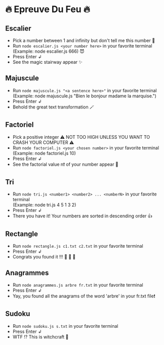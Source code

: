 # 🔥 Epreuve Du Feu 🔥

## Escalier

- Pick a number between 1 and infinity but don't tell me this number 🔮
- Run ```node escalier.js <your number here>``` in your favorite terminal  
(Example: node escalier.js 666) 😈
- Press Enter ↲
- See the magic stairway appear ✨

## Majuscule

- Run ```node majuscule.js "<a sentence here>"``` in your favorite terminal  
(Example: node majuscule.js "Bien le bonjour madame la marquise.")
- Press Enter ↲
- Behold the great text transformation 🪄

## Factoriel

- Pick a positive integer ⚠️ NOT TOO HIGH UNLESS YOU WANT TO CRASH YOUR COMPUTER ⚠️
- Run ```node factoriel.js <your chosen number>``` in your favorite terminal  
(Example: node factoriel.js 10)
- Press Enter ↲
- See the factorial value n❗️ of your number appear 🤩

## Tri

- Run ```node tri.js <number1> <number2> ... <numberN>``` in your favorite terminal  
(Example: node tri.js 4 5 1 3 2)
- Press Enter ↲
- There you have it! Your numbers are sorted in descending order 👍

## Rectangle

- Run ```node rectangle.js c1.txt c2.txt``` in your favorite terminal  
- Press Enter ↲
- Congrats you found it !!! 👏 👏 👏

## Anagrammes

- Run ```node anagrammes.js arbre fr.txt``` in your favorite terminal  
- Press Enter ↲
- Yay, you found all the anagrams of the word 'arbre' in your fr.txt file❗️

## Sudoku

- Run ```node sudoku.js s.txt``` in your favorite terminal  
- Press Enter ↲
- WTF ⁉️ This is witchcraft 🤯
